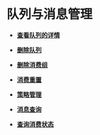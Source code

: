 # 队列与消息管理<a name="zh-cn_topic_0034678329"></a>

-   **[查看队列的详情](查看队列的详情.md)**  

-   **[删除队列](删除队列.md)**  

-   **[删除消费组](删除消费组.md)**  

-   **[消费重置](消费重置.md)**  

-   **[策略管理](策略管理.md)**  

-   **[消息查询](消息查询.md)**  

-   **[查询消费状态](查询消费状态.md)**  


